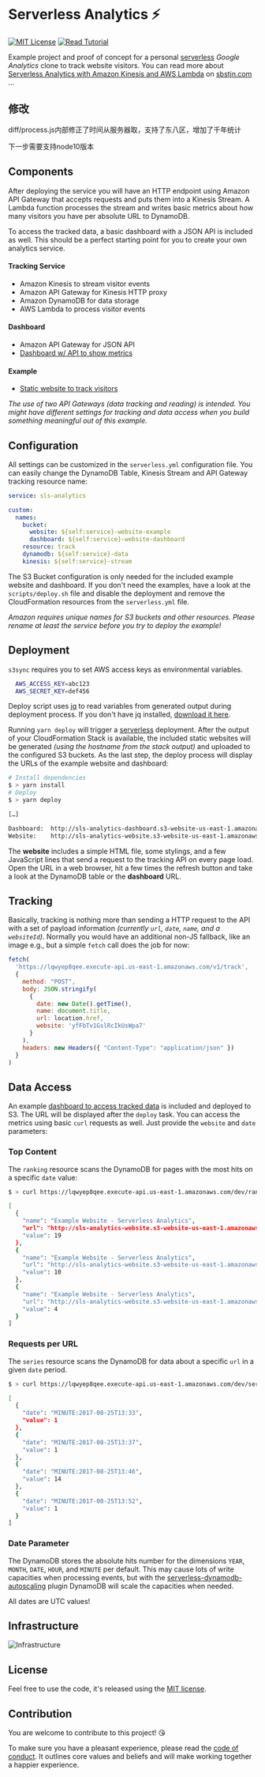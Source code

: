 # Serverless Analytics ⚡️

[![MIT License](https://badgen.now.sh/badge/License/MIT/blue)](https://github.com/sbstjn/serverless-analytics/blob/master/LICENSE.md)
[![Read Tutorial](https://badgen.now.sh/badge/Read/Tutorial/orange)](https://sbstjn.com/serverless-analytics-with-kinesis-stream-lambda.html)

Example project and proof of concept for a personal [serverless](https://serverless.com) *Google Analytics* clone to track website visitors. You can read more about [Serverless Analytics with Amazon Kinesis and AWS Lambda](https://sbstjn.com/serverless-analytics-with-kinesis-stream-lambda.html) on [sbstjn.com](https://sbstjn.com) …

## 修改

diff/process.js内部修正了时间从服务器取，支持了东八区，增加了千年统计

下一步需要支持node10版本

## Components

After deploying the service you will have an HTTP endpoint using Amazon API Gateway that accepts requests and puts them into a Kinesis Stream. A Lambda function processes the stream and writes basic metrics about how many visitors you have per absolute URL to DynamoDB. 

To access the tracked data, a basic dashboard with a JSON API is included as well. This should be a perfect starting point for you to create your own analytics service.

#### Tracking Service

- Amazon Kinesis to stream visitor events
- Amazon API Gateway for Kinesis HTTP proxy
- Amazon DynamoDB for data storage
- AWS Lambda to process visitor events

#### Dashboard

- Amazon API Gateway for JSON API
- [Dashboard w/ API to show metrics](http://sls-analytics-dashboard.s3-website-us-east-1.amazonaws.com/)

#### Example

- [Static website to track visitors](http://sls-analytics-website.s3-website-us-east-1.amazonaws.com)

*The use of two API Gateways (data tracking and reading) is intended. You might have different settings for tracking and data access when you build something meaningful out of this example.*

## Configuration

All settings can be customized in the `serverless.yml` configuration file. You can easily change the DynamoDB Table, Kinesis Stream and API Gateway tracking resource name:

```yaml
service: sls-analytics

custom:
  names:
    bucket: 
      website: ${self:service}-website-example
      dashboard: ${self:service}-website-dashboard
    resource: track
    dynamodb: ${self:service}-data
    kinesis: ${self:service}-stream
```

The S3 Bucket configuration is only needed for the included example website and dashboard. If you don't need the examples, have a look at the `scripts/deploy.sh` file and disable the deployment and remove the CloudFormation resources from the `serverless.yml` file.

*Amazon requires unique names for S3 buckets and other resources. Please rename at least the service before you try to deploy the example!*


## Deployment

`s3sync` requires you to set AWS access keys as environmental variables.

```bash
  AWS_ACCESS_KEY=abc123
  AWS_SECRET_KEY=def456
```

Deploy script uses [jq](https://stedolan.github.io/jq/) to read variables from generated output during deployment process. If you don't have jq installed, [download it here](https://stedolan.github.io/jq/download/). 

Running `yarn deploy` will trigger a [serverless](https://serverless.com) deployment. After the output of your CloudFormation Stack is available, the included static websites will be generated *(using the hostname from the stack output)* and uploaded to the configured S3 buckets. As the last step, the deploy process will display the URLs of the example website and dashboard:

```bash
# Install dependencies
$ > yarn install
# Deploy 
$ > yarn deploy

[…]

Dashboard:  http://sls-analytics-dashboard.s3-website-us-east-1.amazonaws.com/
Website:    http://sls-analytics-website.s3-website-us-east-1.amazonaws.com/
```

The **website** includes a simple HTML file, some stylings, and a few JavaScript lines that send a request to the tracking API on every page load. Open the URL in a web browser, hit a few times the refresh button and take a look at the DynamoDB table or the **dashboard** URL.

## Tracking

Basically, tracking is nothing more than sending a HTTP request to the API with a set of payload information *(currently `url`, `date`, `name`, and a `websiteId`)*. Normally you would have an additional non-JS fallback, like an image e.g., but a simple `fetch` call does the job for now:

```js
fetch(
  'https://lqwyep8qee.execute-api.us-east-1.amazonaws.com/v1/track',
  {
    method: "POST",
    body: JSON.stringify(
      {
        date: new Date().getTime(),
        name: document.title,
        url: location.href,
        website: 'yfFbTv1GslRcIkUsWpa7'
      }
    ),
    headers: new Headers({ "Content-Type": "application/json" })
  }
)
```

## Data Access

An example [dashboard to access tracked data](http://sls-analytics-dashboard.s3-website-us-east-1.amazonaws.com/) is included and deployed to S3. The URL will be displayed after the `deploy` task. You can access the metrics using basic `curl` requests as well. Just provide the `website` and `date` parameters:

### Top Content

The `ranking` resource scans the DynamoDB for pages with the most hits on a specific `date` value:

```bash
$ > curl https://lqwyep8qee.execute-api.us-east-1.amazonaws.com/dev/ranking?website=yfFbTv1GslRcIkUsWpa7&date=MONTH:2017-08

[
  {
    "name": "Example Website - Serverless Analytics",
    "url": "http://sls-analytics-website.s3-website-us-east-1.amazonaws.com/baz",
    "value": 19
  },
  {
    "name": "Example Website - Serverless Analytics",
    "url": "http://sls-analytics-website.s3-website-us-east-1.amazonaws.com/",
    "value": 10
  },
  {
    "name": "Example Website - Serverless Analytics",
    "url": "http://sls-analytics-website.s3-website-us-east-1.amazonaws.com/bar",
    "value": 4
  }
]
```

### Requests per URL

The `series` resource scans the DynamoDB for data about a specific `url` in a given `date` period.

```bash
$ > curl https://lqwyep8qee.execute-api.us-east-1.amazonaws.com/dev/series?website=yfFbTv1GslRcIkUsWpa7&date=HOUR:2017-08-25T13&url=http://sls-analytics-website.s3-website-us-east-1.amazonaws.com/baz

[
  {
    "date": "MINUTE:2017-08-25T13:33",
    "value": 1
  },
  {
    "date": "MINUTE:2017-08-25T13:37",
    "value": 1
  },
  {
    "date": "MINUTE:2017-08-25T13:46",
    "value": 14
  },
  {
    "date": "MINUTE:2017-08-25T13:52",
    "value": 1
  }
]
```

### Date Parameter

The DynamoDB stores the absolute hits number for the dimensions `YEAR`, `MONTH`, `DATE`, `HOUR`, and `MINUTE` per default. This may cause lots of write capacities when processing events, but with the [serverless-dynamodb-autoscaling](https://github.com/sbstjn/serverless-dynamodb-autoscaling) plugin DynamoDB will scale the capacities when needed.

All dates are UTC values!

## Infrastructure

![Infrastructure](infra.png)

## License

Feel free to use the code, it's released using the [MIT license](LICENSE.md).

## Contribution

You are welcome to contribute to this project! 😘 

To make sure you have a pleasant experience, please read the [code of conduct](CODE_OF_CONDUCT.md). It outlines core values and beliefs and will make working together a happier experience.
